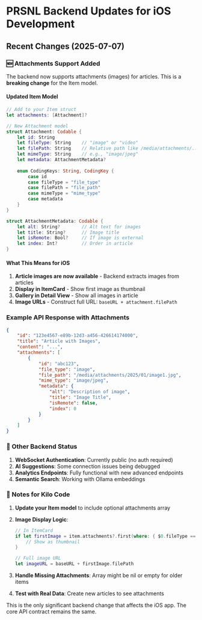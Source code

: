 # PRSNL Backend Updates for iOS Development

## Recent Changes (2025-07-07)

### 🆕 Attachments Support Added

The backend now supports attachments (images) for articles. This is a **breaking change** for the Item model.

#### Updated Item Model
```swift
// Add to your Item struct
let attachments: [Attachment]?

// New Attachment model
struct Attachment: Codable {
    let id: String
    let fileType: String    // "image" or "video"
    let filePath: String    // Relative path like /media/attachments/...
    let mimeType: String    // e.g., "image/jpeg"
    let metadata: AttachmentMetadata?
    
    enum CodingKeys: String, CodingKey {
        case id
        case fileType = "file_type"
        case filePath = "file_path"
        case mimeType = "mime_type"
        case metadata
    }
}

struct AttachmentMetadata: Codable {
    let alt: String?        // Alt text for images
    let title: String?      // Image title
    let isRemote: Bool?     // If image is external
    let index: Int?         // Order in article
}
```

#### What This Means for iOS
1. **Article images are now available** - Backend extracts images from articles
2. **Display in ItemCard** - Show first image as thumbnail
3. **Gallery in Detail View** - Show all images in article
4. **Image URLs** - Construct full URL: `baseURL + attachment.filePath`

### Example API Response with Attachments
```json
{
    "id": "123e4567-e89b-12d3-a456-426614174000",
    "title": "Article with Images",
    "content": "...",
    "attachments": [
        {
            "id": "abc123",
            "file_type": "image",
            "file_path": "/media/attachments/2025/01/image1.jpg",
            "mime_type": "image/jpeg",
            "metadata": {
                "alt": "Description of image",
                "title": "Image Title",
                "isRemote": false,
                "index": 0
            }
        }
    ]
}
```

### 🔧 Other Backend Status

1. **WebSocket Authentication**: Currently public (no auth required)
2. **AI Suggestions**: Some connection issues being debugged
3. **Analytics Endpoints**: Fully functional with new advanced endpoints
4. **Semantic Search**: Working with Ollama embeddings

### 📝 Notes for Kilo Code

1. **Update your Item model** to include optional attachments array
2. **Image Display Logic**:
   ```swift
   // In ItemCard
   if let firstImage = item.attachments?.first(where: { $0.fileType == "image" }) {
       // Show as thumbnail
   }
   
   // Full image URL
   let imageURL = baseURL + firstImage.filePath
   ```

3. **Handle Missing Attachments**: Array might be nil or empty for older items

4. **Test with Real Data**: Create new articles to see attachments

This is the only significant backend change that affects the iOS app. The core API contract remains the same.
